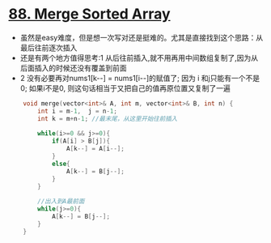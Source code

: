 # [88. Merge Sorted Array](https://leetcode.com/problems/merge-sorted-array/#/solutions)
* 虽然是easy难度，但是想一次写对还是挺难的。尤其是直接找到这个思路：从最后往前逐次插入
* 还是有两个地方值得思考:1 从后往前插入,就不用再用中间数组复制了,因为从后面插入的时候还没有覆盖到前面
* 2 没有必要再对nums1[k--] = nums1[i--]的赋值了; 因为 i 和j只能有一个不是0; 如果i不是0, 则这句话相当于又把自己的值再原位置又复制了一遍

```C++
    void merge(vector<int>& A, int m, vector<int>& B, int n) {
        int i = m-1,  j = n-1;
        int k = m+n-1; //最末尾，从这里开始往前插入
        
        while(i>=0 && j>=0){
            if(A[i] > B[j]){
                A[k--] = A[i--];
            }
            else{
                A[k--] = B[j--];
            }
        }
        
        //出入到A最前面
        while(j>=0){
            A[k--] = B[j--];
        } 
    }
```
